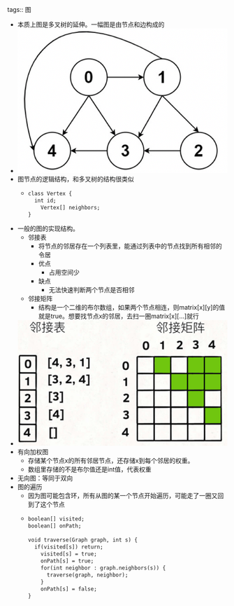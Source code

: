 tags:: 图

- 本质上图是多叉树的延伸。一幅图是由节点和边构成的
- ![image.png](../assets/image_1669517341564_0.png)
- 图节点的逻辑结构，和多叉树的结构很类似
	- ```
	  class Vertex {
	  	int id;
	      Vertex[] neighbors;
	  }
	  ```
- 一般的图的实现结构。
	- 邻接表
		- 将节点的邻居存在一个列表里，能通过列表中的节点找到所有相邻的令居
		- 优点
			- 占用空间少
		- 缺点
			- 无法快速判断两个节点是否相邻
	- 邻接矩阵
		- 结构是一个二维的布尔数组，如果两个节点相连，则matrix[x][y]的值就是true。想要找节点x的邻居，去扫一圈matrix[x][...]就行
- ![image.png](../assets/image_1669517477982_0.png)
- 有向加权图
	- 存储某个节点x的所有邻居节点，还存储x到每个邻居的权重。
	- 数组里存储的不是布尔值还是int值，代表权重
- 无向图：等同于双向
- 图的遍历
	- 因为图可能包含环，所有从图的某一个节点开始遍历，可能走了一圈又回到了这个节点
	- ```
	  boolean[] visited;
	  boolean[] onPath;
	  
	  void traverse(Graph graph, int s) {
	  	if(visited[s]) return;
	      visited[s] = true;
	      onPath[s] = true;
	      for(int neighbor : graph.neighbors(s)) {
	      	traverse(graph, neighbor);
	      }
	      onPath[s] = false;
	  }
	  ```